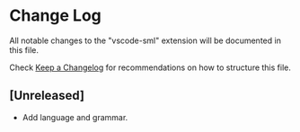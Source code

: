 # Change Log

All notable changes to the "vscode-sml" extension will be documented in this file.

Check [Keep a Changelog](http://keepachangelog.com/) for recommendations on how to structure this file.

## [Unreleased]

- Add language and grammar.